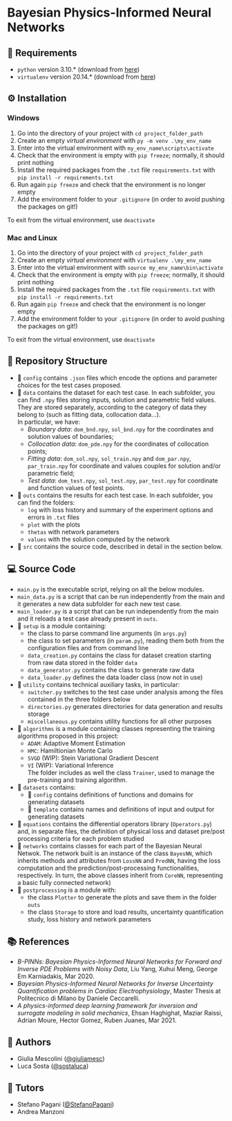 # Bayesian Physics-Informed Neural Networks

## :pushpin: Requirements
- `python` version 3.10.* (download from [here](https://www.python.org/downloads/))
- `virtualenv` version 20.14.* (download from [here](https://virtualenv.pypa.io/en/latest/installation.html#via-pip))

## :gear: Installation 
### Windows
1. Go into the directory of your project with `cd project_folder_path`
2. Create an empty *virtual environment* with `py -m venv .\my_env_name`
3. Enter into the virtual environment with `my_env_name\scripts\activate`
4. Check that the environment is empty with `pip freeze`; normally, it should print nothing
5. Install the required packages from the `.txt` file `requirements.txt` with `pip install -r requirements.txt`
6. Run again `pip freeze` and check that the environment is no longer empty
7. Add the environment folder to your `.gitignore` (in order to avoid pushing the packages on git!)

To exit from the virtual environment, use `deactivate`
### Mac and Linux
1. Go into the directory of your project with `cd project_folder_path`
2. Create an empty *virtual environment* with `virtualenv .\my_env_name`
3. Enter into the virtual environment with `source my_env_name\bin\activate`
4. Check that the environment is empty with `pip freeze`; normally, it should print nothing
5. Install the required packages from the `.txt` file `requirements.txt` with `pip install -r requirements.txt`
6. Run again `pip freeze` and check that the environment is no longer empty
7. Add the environment folder to your `.gitignore` (in order to avoid pushing the packages on git!)

To exit from the virtual environment, use `deactivate`

## :open_file_folder: Repository Structure

- :file_folder: `config` contains `.json` files which encode the options and parameter choices for the test cases proposed.
- :file_folder: `data` contains the dataset for each test case. In each subfolder, you can find `.npy` files storing inputs, solution and parametric field values. They are stored separately, according to the category of data they belong to (such as fitting data, collocation data...). <br /> 
In particular, we have:
    - *Boundary data*: `dom_bnd.npy`, `sol_bnd.npy` for the coordinates and solution values of boundaries;
    - *Collocation data*: `dom_pde.npy` for the coordinates of collocation points;
    - *Fitting data*: `dom_sol.npy`, `sol_train.npy` and `dom_par.npy`, `par_train.npy` for coordinate and values couples for solution and/or parametric field;
    - *Test data*: `dom_test.npy`, `sol_test.npy`, `par_test.npy` for coordinate and function values of test points.
- :file_folder: `outs` contains the results for each test case. In each subfolder, you can find the folders:
    - `log` with loss history and summary of the experiment options and errors in `.txt` files 
    - `plot` with the plots
    - `thetas` with network parameters
    - `values` with the solution computed by the network
- :file_folder: `src` contains the source code, described in detail in the section below.

## :computer: Source Code 
- `main.py` is the executable script, relying on all the below modules.
- `main_data.py` is a script that can be run independently from the main and it generates a new data subfolder for each new test case.
- `main_loader.py` is a script that can be run independently from the main and it reloads a test case already present in `outs`.
- :file_folder: `setup` is a module containing:
    - the class to parse command line arguments (in `args.py`)
    - the class to set parameters (in `param.py`), reading them both from the configuration files and from command line
    - `data_creation.py`  contains the class for dataset creation starting from raw data stored in the folder `data`
    - `data_generator.py` contains the class to generate raw data 
    - `data_loader.py` defines the data loader class (now not in use)
- :file_folder: `utility` contains technical auxiliary tasks, in particular: 
    - `switcher.py` switches to the test case under analysis among the files contained in the three folders below
    - `directories.py` generates directories for data generation and results storage
    - `miscellaneous.py` contains utility functions for all other purposes 
- :file_folder: `algorithms` is a module containing classes representing the training algorithms proposed in this project:
    - `ADAM`: Adaptive Moment Estimation 
    - `HMC`: Hamiltionian Monte Carlo
    - `SVGD` (WIP): Stein Variational Gradient Descent
    - `VI` (WIP): Variational Inference <br />
    The folder includes as well the class `Trainer`, used to manage the pre-training and training algorithm.
- :file_folder: `datasets` contains: 
    - :file_folder: `config` contains definitions of functions and domains for generating datasets
    - :file_folder: `template` contains names and definitions of input and output for generating datasets
- :file_folder: `equations` contains the differential operators library (`Operators.py`) and, in separate files, the definition of physical loss and dataset pre/post processing criteria for each problem studied
- :file_folder: `networks` contains classes for each part of the Bayesian Neural Netwok. 
    The network built is an instance of the class `BayesNN`, which inherits methods and attributes from `LossNN` and `PredNN`, having the loss computation and the prediction/post-processing functionalities, respectively. In turn, the above classes inherit from `CoreNN`, representing a basic fully connected network)
- :file_folder: `postprocessing` is a module with:
    - the class `Plotter` to generate the plots and save them in the folder `outs`
    - the class `Storage` to store and load results, uncertainty quantification study, loss history and network parameters 

## :books: References
- *B-PINNs: Bayesian Physics-Informed Neural Networks for Forward and Inverse PDE Problems with Noisy Data*, Liu Yang, Xuhui Meng, George Em Karniadakis, Mar 2020.
- *Bayesian Physics-Informed Neural Networks for Inverse Uncertainty Quantification problems in Cardiac Electrophysiology*, Master Thesis at Politecnico di Milano by Daniele Ceccarelli.
- *A physics-informed deep learning framework for inversion and surrogate modeling in solid mechanics*, Ehsan Haghighat, Maziar Raissi, Adrian Moure, Hector Gomez, Ruben Juanes, Mar 2021.

## :speech_balloon: Authors 
- Giulia Mescolini ([@giuliamesc](https://gitlab.com/giuliamesc)) 
- Luca Sosta ([@sostaluca](https://gitlab.com/sostaluca))
## :thought_balloon: Tutors
- Stefano Pagani ([@StefanoPagani](https://gitlab.com/StefanoPagani))
- Andrea Manzoni


